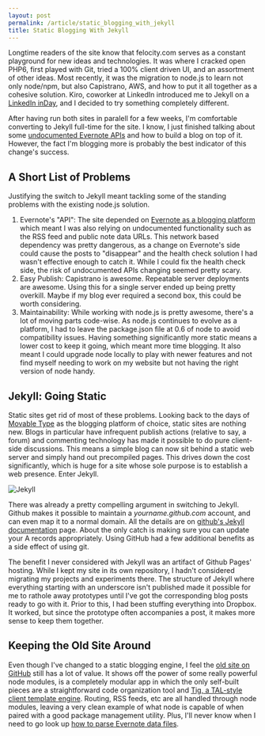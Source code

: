 ```yaml
---
layout: post
permalink: /article/static_blogging_with_jekyll
title: Static Blogging With Jekyll
---
```


Longtime readers of the site know that felocity.com serves as a constant playground for new ideas and technologies. It was where I cracked open PHP6, first played with Git, tried a 100% client driven UI, and an assortment of other ideas. Most recently, it was the migration to node.js to learn not only node/npm, but also Capistrano, AWS, and how to put it all together as a cohesive solution. Kiro, coworker at LinkedIn introduced me to Jekyll on a [LinkedIn inDay](http://www.youtube.com/watch?v=9Ny_jFV4dTk), and I decided to try something completely different.

After having run both sites in paralell for a few weeks, I'm comfortable converting to Jekyll full-time for the site. I know, I just finished talking about some [undocumented Evernote APIs](/article/evernote_as_a_blogging_engine) and how to build a blog on top of it. However, the fact I'm blogging more is probably the best indicator of this change's success.

## A Short List of Problems
Justifying the switch to Jekyll meant tackling some of the standing problems with the existing node.js solution.

1. Evernote's "API": The site depended on [Evernote as a blogging platform](/article/evernote_as_a_blogging_engine) which meant I was also relying on undocumented functionality such as the RSS feed and public note data URLs. This network based dependency was pretty dangerous, as a change on Evernote's side could cause the posts to "disappear" and the health check solution I had wasn't effective enough to catch it. While I could fix the health check side, the risk of undocumented APIs changing seemed pretty scary.
2. Easy Publish: Capistrano is awesome. Repeatable server deployments are awesome. Using this for a single server ended up being pretty overkill. Maybe if my blog ever required a second box, this could be worth considering.
3. Maintainability: While working with node.js is pretty awesome, there's a lot of moving parts code-wise. As node.js continues to evolve as a platform, I had to leave the package.json file at 0.6 of node to avoid compatibility issues. Having something significantly more static means a lower cost to keep it going, which meant more time blogging. It also meant I could upgrade node locally to play with newer features and not find myself needing to work on my website but not having the right version of node handy.

## Jekyll: Going Static
Static sites get rid of most of these problems. Looking back to the days of [Movable Type](http://www.movabletype.com/) as the blogging platform of choice, static sites are nothing new. Blogs in particular have infrequent publish actions (relative to say, a forum) and commenting technology has made it possible to do pure client-side discussions. This means a simple blog can now sit behind a static web server and simply hand out precompiled pages. This drives down the cost significantly, which is huge for a site whose sole purpose is to establish a web presence. Enter Jekyll.

![Jekyll](https://lh5.googleusercontent.com/-k16JSQqUOTs/UH-KwzB8MgI/AAAAAAAAICI/2mF-6qzvex4/s200/jekyll.png)

There was already a pretty compelling argument in switching to Jekyll. Github makes it possible to maintain a _yourname.github.com_ account, and can even map it to a normal domain. All the details are on [github's Jekyll documentation](https://help.github.com/categories/20/articles) page. About the only catch is making sure you can update your A records appropriately. Using GitHub had a few additional benefits as a side effect of using git.

The benefit I never considered with Jekyll was an artifact of Github Pages' hosting. While I kept my site in its own repository, I hadn't considered migrating my projects and experiments there. The structure of Jekyll where everything starting with an underscore isn't published made it possible for me to rathole away prototypes until I've got the corresponding blog posts ready to go with it. Prior to this, I had been stuffing everything into Dropbox. It worked, but since the prototype often accompanies a post, it makes more sense to keep them together.

## Keeping the Old Site Around
Even though I've changed to a static blogging engine, I feel the [old site on GitHub](https://github.com/jakobo/felocity-exp) still has a lot of value. It shows off the power of some really powerful node modules, is a completely modular app in which the only self-built pieces are a straightforward code organization tool and [Tig, a TAL-style client template engine](https://github.com/jakobo/tig). Routing, RSS feeds, etc are all handled through node modules, leaving a very clean example of what node is capable of when paired with a good package management utility. Plus, I'll never know when I need to go look up [how to parse Evernote data files](https://github.com/Jakobo/felocity-exp/blob/master/src/models/posts.coffee).